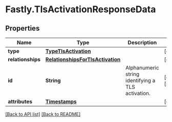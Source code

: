 # Fastly.TlsActivationResponseData

## Properties

Name | Type | Description | Notes
------------ | ------------- | ------------- | -------------
**type** | [**TypeTlsActivation**](TypeTlsActivation.md) |  | [optional] 
**relationships** | [**RelationshipsForTlsActivation**](RelationshipsForTlsActivation.md) |  | [optional] 
**id** | **String** | Alphanumeric string identifying a TLS activation. | [optional] [readonly] 
**attributes** | [**Timestamps**](Timestamps.md) |  | [optional] 


[[Back to API list]](../../README.md#endpoints) [[Back to README]](../../README.md)
